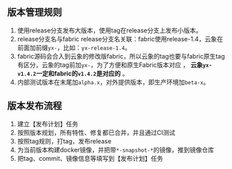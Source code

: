 ## 版本管理规则

1. 使用release分支发布大版本，使用tag在release分支上发布小版本。
1. release分支名与fabric release分支名关联：fabric使用release-1.4，云象在前面加前缀`yx-`，比如：`yx-release-1.4`。
1. fabric源码会合入到云象的修改版fabric，所以云象的tag也要与fabric原生tag有区分，云象的tag前加`yx-`，为了方便和原生Fabric版本对应 ， **云象`yx-v1.4.2`一定和fabric的`v1.4.2`是对应的** 。
1. 内部测试版本在末尾加`alpha.x`，对外提供版本，即生产环境加`beta-x`。

## 版本发布流程

1. 建立【发布计划】任务
1. 按照版本规划，所有特性、修复都已合并，并且通过CI测试
1. 按照tag规则，打tag，发布release
1. 为当前版本构建docker镜像，并把带`*-snapshot-*`的镜像，推到镜像仓库
1. 把tag、commit、镜像信息等填写到【发布计划】任务






